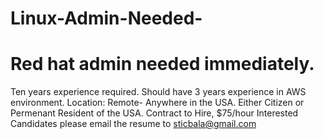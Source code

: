 # Linux-Admin-Needed-
# Red hat admin needed immediately. 
Ten years experience required. Should have 3 years experience in AWS environment.
Location: Remote- Anywhere in the USA.
Either Citizen or Permenant Resident of the USA.
Contract to Hire, $75/hour
Interested Candidates please email the resume to sticbala@gmail.com
